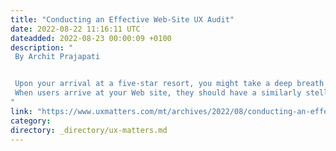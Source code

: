 ```yaml
---
title: "Conducting an Effective Web-Site UX Audit"
date: 2022-08-22 11:16:11 UTC
dateadded: 2022-08-23 00:00:09 +0100
description: "
 By Archit Prajapati 


 Upon your arrival at a five-star resort, you might take a deep breath and prepare yourself for an unforgettable week. The lobby is clean, the check-in counter is conveniently accessible, and the lighting is warm. So you immediately feel at ease and are motivated to make use of the resort’s many amenities, including its all-inclusive spa. 
 When users arrive at your Web site, they should have a similarly stellar experience to that of entering a five-star resort. You should evaluate your Web site’s usability and assess what kind of user traffic you might expect, as well as how long users are likely to spend on the site. Use this Web-site UX audit process and checklist to help make sure your site’s visitors have the best possible experience. Read More 
"
link: "https://www.uxmatters.com/mt/archives/2022/08/conducting-an-effective-web-site-ux-audit.php"
category:
directory: _directory/ux-matters.md
---
```

